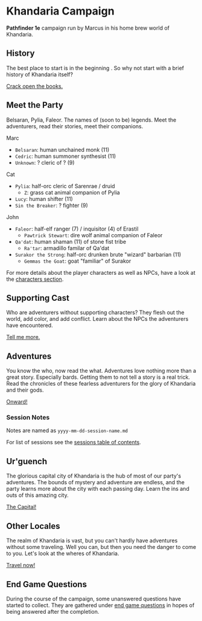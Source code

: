 # Khandaria Campaign

**Pathfinder 1e** campaign run by Marcus in his home brew world of Khandaria.  

## History

The best place to start is in the beginning . So why not start with a brief history of Khandaria itself?  

[Crack open the books.](history-of-khandaria.md)  


## Meet the Party

Belsaran, Pylia, Faleor. The names of (soon to be) legends. Meet the adventurers, read their stories, meet their companions.

Marc
- `Belsaran`: human unchained monk (11)
- `Cedric`: human summoner synthesist (11)
- `Unknown`: ? cleric of ? (9)

Cat
- `Pylia`: half-orc cleric of Sarenrae / druid
    - `Z`: grass cat animal companion of Pylia
- `Lucy`: human shifter (11)
- `Sin the Breaker`: ? fighter (9)

John
- `Faleor`: half-elf ranger (7) / inquisitor (4) of Erastil
    - `Pawtrick Stewart`: dire wolf animal companion of Faleor
- `Qa'dat`: human shaman (11) of stone fist tribe
    - `Ra'tar`: armadillo familar of Qa'dat
- `Surakor the Strong`: half-orc drunken brute "wizard" barbarian (11)
    - `Gemmas the Goat`: goat "familiar" of Surakor

For more details about the player characters as well as NPCs, have a look at the [characters section](/characters/).


## Supporting Cast

Who are adventurers without supporting characters? They flesh out the world, add color, and add conflict. Learn about the NPCs the adventurers have encountered.   

[Tell me more.](/characters/README.md#npcs)


## Adventures

You know the who, now read the what. Adventures love nothing more than a great story. Especially bards. Getting them to not tell a story is a real trick. Read the chronicles of these fearless adventurers for the glory of Khandaria and their gods.  

[Onward!](/adventures/)

### Session Notes

Notes are named as `yyyy-mm-dd-session-name.md`

For list of sessions see the [sessions table of contents](/sessions/).


## Ur'guench

The glorious capital city of Khandaria is the hub of most of our party's adventures.  The bounds of mystery and adventure are endless, and the party learns more about the city with each passing day.  Learn the ins and outs of this amazing city.  

[The Capital!](/locations/urgench.md)  

## Other Locales

The realm of Khandaria is vast, but you can't hardly have adventures without some traveling. Well you can, but then you need the danger to come to you. Let's look at the wheres of Khandaria.  

[Travel now!](/locations/)  


## End Game Questions

During the course of the campaign, some unanswered questions have started to collect. They are gathered under [end game questions](end-game-questions.md) in hopes of being answered after the completion.
